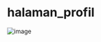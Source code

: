 # halaman_profil
![image](https://user-images.githubusercontent.com/101085013/172149788-7218fcd0-8638-49d8-8252-f6635de75651.png)
